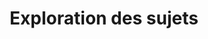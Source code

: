 ---
layout: default
title: "Exploration des sujets"
parent: "Analyse textuelle"
grand_parent: "Traitements du langage et Social media"
nav_order: 5
---